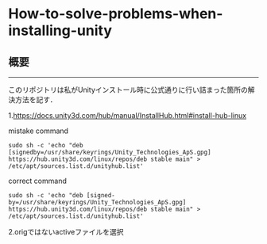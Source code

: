# How-to-solve-problems-when-installing-unity

## 概要
---
このリポジトリは私がUnityインストール時に公式通りに行い詰まった箇所の解決方法を記す．
 
1.https://docs.unity3d.com/hub/manual/InstallHub.html#install-hub-linux

mistake command
```
sudo sh -c 'echo "deb [signedby=/usr/share/keyrings/Unity_Technologies_ApS.gpg] https://hub.unity3d.com/linux/repos/deb stable main" > /etc/apt/sources.list.d/unityhub.list'
```
correct command
```
sudo sh -c 'echo "deb [signed-by=/usr/share/keyrings/Unity_Technologies_ApS.gpg] https://hub.unity3d.com/linux/repos/deb stable main" > /etc/apt/sources.list.d/unityhub.list'
```

2.origではないactiveファイルを選択

